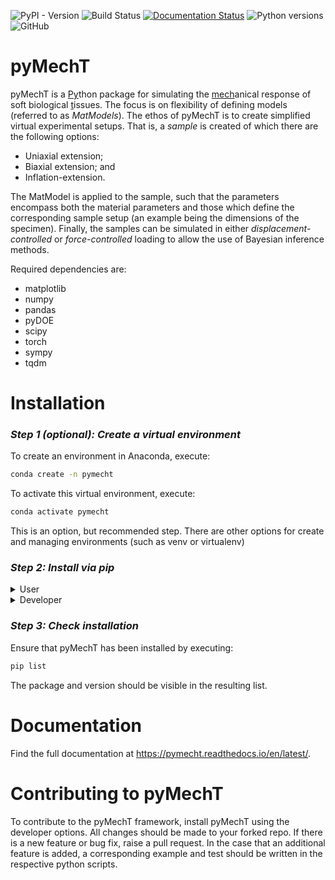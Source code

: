 ![PyPI - Version](https://img.shields.io/pypi/v/pymecht) ![Build Status](https://github.com/ankushaggarwal/pymecht/actions/workflows/ci-tests.yml/badge.svg) [![Documentation Status](https://readthedocs.org/projects/pymecht/badge/?version=latest)](https://pymecht.readthedocs.io/en/latest/?badge=latest) ![Python versions](https://img.shields.io/badge/python-3.8%2B-blue.svg) ![GitHub](https://img.shields.io/github/license/ankushaggarwal/pymecht)

# pyMechT

pyMechT is a <u>Py</u>thon package for simulating the <u>mech</u>anical response of soft biological <u>t</u>issues. The focus is on flexibility of defining models (referred to as *MatModels*). The ethos of pyMechT is to create simplified virtual experimental setups. That is, a *sample* is created of which there are the following options:
* Uniaxial extension;
* Biaxial extension; and
* Inflation-extension.

The MatModel is applied to the sample, such that the parameters encompass both the material parameters and those which define the corresponding sample setup (an example being the dimensions of the specimen). Finally, the samples can be simulated in either *displacement-controlled* or *force-controlled* loading to allow the use of Bayesian inference methods.

Required dependencies are:
* matplotlib
* numpy
* pandas
* pyDOE
* scipy
* torch
* sympy
* tqdm

# Installation

### *Step 1 (optional): Create a virtual environment*

To create an environment in Anaconda, execute:
```sh
conda create -n pymecht
```

To activate this virtual environment, execute:
```sh
conda activate pymecht
```
This is an option, but recommended step. There are other options for create and managing environments (such as venv or virtualenv)

### *Step 2: Install via pip*

<details>
<summary>User</summary>

pyMechT can be installed directly from PyPI via pip by using:
```sh
pip install pymecht
```

</details>

<details>
<summary>Developer</summary>
To install as a devloper, it is recommended to fork from the repo and clone this fork locally.

### *Step 2.1 Fork from ankushaggarwal/pymecht*
To fork a branch, head to the [Github repository](https://github.com/ankushaggarwal/pymecht) and click the fork button in the top right-hand corner.
### *Step 2.2 Clone the forked repo*
To clone this repo locally, use the
```sh
git clone <repo-address>
```
where `<repo-address>` can be replaced by either the https or ssh addresses of the forked repo.

### *Step 2.3 Install developer version of pyMechT*
To install a developer version of pyMechT, navigate to the locally cloned repo and execute:
```sh
python setup.py develop
```
An editable version of pyMechT is now installed. All local changes to the cloned source code files will be reflected when pyMechT is imported.

</details>

### *Step 3: Check installation*

Ensure that pyMechT has been installed by executing:
```sh
pip list
```
The package and version should be visible in the resulting list.

# Documentation

Find the full documentation at https://pymecht.readthedocs.io/en/latest/.

# Contributing to pyMechT

To contribute to the pyMechT framework, install pyMechT using the developer options. All changes should be made to your forked repo. If there is a new feature or bug fix, raise a pull request. In the case that an additional feature is added, a corresponding example and test should be written in the respective python scripts.
